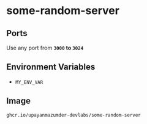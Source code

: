# some-random-server

## Ports

Use any port from **`3000` to `3024`**

## Environment Variables

* `MY_ENV_VAR`

## Image

```bash
ghcr.io/upayanmazumder-devlabs/some-random-server
```
